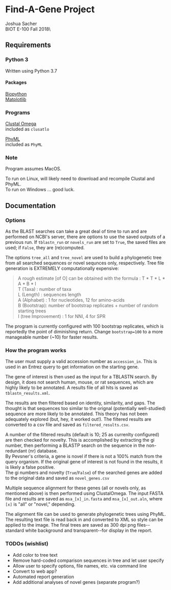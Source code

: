 # Find-A-Gene Project

Joshua Sacher\
BIOT E-100 Fall 2018\

## Requirements

### Python 3

Written using Python 3.7

#### Packages

[Biopython](https://biopython.org/)\
[Matplotlib](https://matplotlib.org/)

### Programs

[Clustal Omega](http://clustal.org/)\
included as `clusatlo`

[PhyML](http://www.atgc-montpellier.fr/phyml/)\
included as `PhyML`

### Note

Program assumes MacOS.

To run on Linux, will likely need to download and recompile Clustal and PhyML.\
To run on Windows ... good luck.

## Documentation

### Options

As the BLAST searches can take a great deal of time to run and are performed on NCBI's server, there are options to use the saved outputs of a previous run. If `tblastn_run` or `novels_run` are set to `True`, the saved files are used; if `False`, they are (re)computed.

The options `tree_all` and `tree_novel` are used to build a phylogenetic tree from all searched sequences or novel sequnces only, respectively. Tree file generation is EXTREMELY computationally expensive:
>A rough estimate [of O] can be obtained with the formula : T \* T \* L \* A \* B \* I\
>T (Taxa) : number of taxa\
>L (Length) : sequences length\
>A (Alphabet) : 1 for nucleotides, 12 for amino-acids\
>B (Bootstrap): number of bootstrap replicates + number of random starting trees\
>I (tree Improvement) : 1 for NNI, 4 for SPR

The program is currently configured with 100 bootstrap replicates, which is reportedly the point of diminishing return. Change `bootstrap=100` to a more manageable number (~10) for faster results.

### How the program works

The user must supply a valid accession number as `accession_in`. This is used in an Entrez query to get information on the starting gene.

The gene of interest is then used as the input for a TBLASTN search. By design, it does not search human, mouse, or rat sequences, which are highly likely to be annotated. A results file of all hits is saved as `tblastn_results.xml`.

The results are then filtered based on identity, similarity, and gaps. The thought is that sequences too similar to the orignal (potentially well-studied) sequence are more likely to be annotated. This theory has not been adequately explored (but, hey, it worked out!). The filtered results are converted to a csv file and saved as `filtered_results.csv`.

A number of the filtered results (default is 10; 25 as currenlty configured) are then checked for novelty. This is accomplished by extracting the gi number, then performing a BLASTP search on the sequence in the non-redundant (nr) database.\
By Pevsner's criteria, a gene is novel if there is not a 100% match from the query organism. If the original gene of interest is not found in the results, it is likely a false positive.\
The gi numbers and novelty (`True`/`False`) of the searched genes are added to the original data and saved as `novel_genes.csv`

Multiple sequence alignment for these genes (all or novels only, as mentioned above) is then performed using ClustalOmega. The input FASTA file and results are saved as `msa_[x]_in.fasta` and `msa_[x]_out.aln`, where `[x]` is "all" or "novel," depending.

The alignment file can be used to generate phylogenetic trees using PhyML. The resulting text file is read back in and converted to XML so style can be applied to the image. The final trees are saved as 300 dpi png files--standard white background and transparent--for display in the report.

### TODOs (wishlist)

* Add color to tree text
* Remove hard-coded comparison sequences in tree and let user specify
* Allow user to specify options, file names, etc. via command line
* Convert to web app?
* Automated report generation
* Add additional analyses of novel genes (separate program?)
